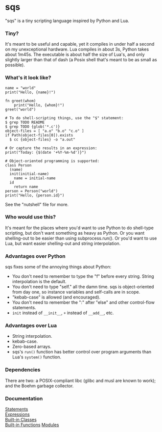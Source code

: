 sqs
====

"sqs" is a tiny scripting language inspired by Python and Lua.


### Tiny?

It's meant to be useful and capable, yet it compiles in under half a second on my unexceptional hardware.  Lua compiles in about 3s, Python takes about 1m45s.  The executable is about half the size of Lua's, and only slightly larger than that of dash (a Posix shell that's meant to be as small as possible).


### What's it look like?

```
name = "world"
print("Hello, {name}!")

fn greet(whom)
	print("Hello, {whom}!")
greet("world")

# To do shell-scripting things, use the "$" statement:
$ grep TODO README
$ grep TODO {glob('*.c')}
object-files = [ "a.o" "b.o" "c.o" ]
if Path(object-files[0]).exists
  $ cc {object-files} -o "a.out"

# Or capture the results in an expression:
print("Today: {$(date '+%Y-%m-%d')}")

# Object-oriented programming is supported:
class Person
  (name)
  init(initial-name)
    name = initial-name
  id
    return name
person = Person("world")
print("Hello, {person.id}")
```

See the "nutshell" file for more.


### Who would use this?

It's meant for the places where you'd want to use Python to do shell-type scripting, but don't want something as heavy as Python.  Or you want shelling-out to be easier than using subprocess.run().  Or you'd want to use Lua, but want easier shelling-out and string interpolation.


### Advantages over Python

sqs fixes some of the annoying things about Python:

- You don't need to remember to type the "f" before every string.  String interpolation is the default.
- You don't need to type "self." all the damn time.  sqs is object-oriented from day one, so instance variables and self-calls are in scope.
- "kebab-case" is allowed (and encouraged).
- You don't need to remember the ":" after "else" and other control-flow statements.
- `init` instead of `__init__`, `+` instead of `__add__`, etc.


### Advantages over Lua

- String interpolation.
- kebab-case.
- Zero-based arrays.
- sqs's `run()` function has better control over program arguments than Lua's `system()` function.


### Dependencies

There are two: a POSIX-compliant libc (glibc and musl are known to work); and the Boehm garbage collector.


### Documentation

[Statements](docs/statements.html)  
[Expressions](docs/expressions.html)  
[Built-in Classes](docs/builtin-classes.html)  
[Built-in Functions](docs/builtin-functions.html)
[Modules](docs/modules.html)




